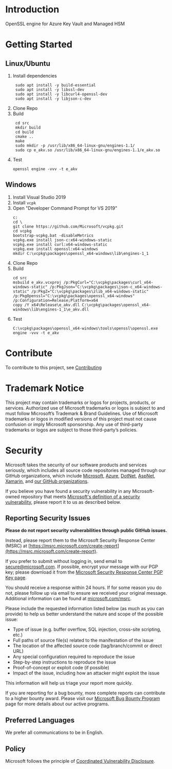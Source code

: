 # Introduction 
OpenSSL engine for Azure Key Vault and Managed HSM

# Getting Started

## Linux/Ubuntu

1. Install dependencies
   ```
    sudo apt install -y build-essential
    sudo apt install -y libssl-dev
    sudo apt install -y libcurl4-openssl-dev
    sudo apt install -y libjson-c-dev
   ```
2. Clone Repo
3. Build
   ```
    cd src
    mkdir build
    cd build
    cmake ..
    make
    sudo mkdir -p /usr/lib/x86_64-linux-gnu/engines-1.1/
    sudo cp e_akv.so /usr/lib/x86_64-linux-gnu/engines-1.1/e_akv.so
   ```
4. Test
   ```
   openssl engine -vvv -t e_akv
   ```

## Windows

1. Install Visual Studio 2019
2. Install `vcpk`
3. Open "Developer Command Prompt for VS 2019"
    ```
    c:
    cd \
    git clone https://github.com/Microsoft/vcpkg.git
    cd vcpkg
    bootstrap-vcpkg.bat -disableMetrics
    vcpkg.exe install json-c:x64-windows-static
    vcpkg.exe install curl:x64-windows-static
    vcpkg.exe install openssl:x64-windows
    mkdir C:\vcpkg\packages\openssl_x64-windows\lib\engines-1_1
    ```
4. Clone Repo
5. Build 
   ```
   cd src
   msbuild e_akv.vcxproj /p:PkgCurl="C:\vcpkg\packages\curl_x64-windows-static" /p:PkgJson="C:\vcpkg\packages\json-c_x64-windows-static" /p:PkgZ="C:\vcpkg\packages\zlib_x64-windows-static" /p:PkgOpenssl="C:\vcpkg\packages\openssl_x64-windows" /p:Configuration=Release;Platform=x64
   copy /Y x64\Release\e_akv.dll C:\vcpkg\packages\openssl_x64-windows\lib\engines-1_1\e_akv.dll
   ```
6. Test 
   ```
   C:\vcpkg\packages\openssl_x64-windows\tools\openssl\openssl.exe engine -vvv -t e_akv
   ```

# Contribute

To contribute to this project, see [Contributing](/CONTRIBUTING.md)

# Trademark Notice

This project may contain trademarks or logos for projects, products, or services. Authorized use of Microsoft trademarks or logos is subject to and must follow Microsoft’s Trademark & Brand Guidelines. Use of Microsoft trademarks or logos in modified versions of this project must not cause confusion or imply Microsoft sponsorship. Any use of third-party trademarks or logos are subject to those third-party’s policies.

# Security

Microsoft takes the security of our software products and services seriously, which includes all source code repositories managed through our GitHub organizations, which include [Microsoft](https://github.com/Microsoft), [Azure](https://github.com/Azure), [DotNet](https://github.com/dotnet), [AspNet](https://github.com/aspnet), [Xamarin](https://github.com/xamarin), and [our GitHub organizations](https://opensource.microsoft.com/).

If you believe you have found a security vulnerability in any Microsoft-owned repository that meets [Microsoft's definition of a security vulnerability](https://docs.microsoft.com/en-us/previous-versions/tn-archive/cc751383(v=technet.10)), please report it to us as described below.

## Reporting Security Issues

**Please do not report security vulnerabilities through public GitHub issues.**

Instead, please report them to the Microsoft Security Response Center (MSRC) at [https://msrc.microsoft.com/create-report](https://msrc.microsoft.com/create-report).

If you prefer to submit without logging in, send email to [secure@microsoft.com](mailto:secure@microsoft.com).  If possible, encrypt your message with our PGP key; please download it from the [Microsoft Security Response Center PGP Key page](https://www.microsoft.com/en-us/msrc/pgp-key-msrc).

You should receive a response within 24 hours. If for some reason you do not, please follow up via email to ensure we received your original message. Additional information can be found at [microsoft.com/msrc](https://www.microsoft.com/msrc). 

Please include the requested information listed below (as much as you can provide) to help us better understand the nature and scope of the possible issue:

  * Type of issue (e.g. buffer overflow, SQL injection, cross-site scripting, etc.)
  * Full paths of source file(s) related to the manifestation of the issue
  * The location of the affected source code (tag/branch/commit or direct URL)
  * Any special configuration required to reproduce the issue
  * Step-by-step instructions to reproduce the issue
  * Proof-of-concept or exploit code (if possible)
  * Impact of the issue, including how an attacker might exploit the issue

This information will help us triage your report more quickly.

If you are reporting for a bug bounty, more complete reports can contribute to a higher bounty award. Please visit our [Microsoft Bug Bounty Program](https://microsoft.com/msrc/bounty) page for more details about our active programs.

## Preferred Languages

We prefer all communications to be in English.

## Policy

Microsoft follows the principle of [Coordinated Vulnerability Disclosure](https://www.microsoft.com/en-us/msrc/cvd).